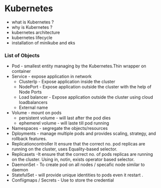 # Kubernetes 
 
- what is Kubernetes ?
- why is Kubernetes ?
- kubernetes architecture 
- kubernetes lifecycle 
- installation of minikube and eks

### List of Objects 
- Pod - smallest entity managing by the Kubernetes.Thin wrapper on container
- Service - expose application in network 
     - ClusterIp - Expose application inside the cluster
     - NodePort - Expose application outside the cluster with the help of Node Ports
     - Load balancer - Expose application outside the cluster using cloud loadbalancers
     - External name
- Volume - mount on pods
     - persistent volume - will last after the pod dies
     - ephemerel volume - will laste till pod running
-  Namespaces - segregate the objects/resources 
- Dployments - manage multiple pods and provides scaling, strategy, and rollback features.
- Replicationcontroller  It ensure that the correct no. pod replicas are running on the cluster, uses Equality-based selector.
- Replicasets -It ensure that the correct no. of pods replicas are running on the cluster. Using in, notin, exists operator based selector.
- DaemonSet - To create pod on all nodes / specafic node similar to daemon
- StatefulSet - will provide unique identities to pods even it restart .
- Confiigmaps / Secrets - Use to store the credential
